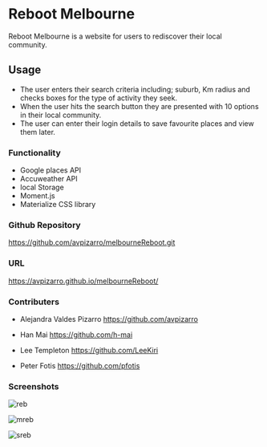 # Reboot Melbourne 

Reboot Melbourne is a website for users to rediscover their local community.

## Usage
* The user enters their search criteria including; suburb, Km radius and checks boxes for the type of activity they seek. 
* When the user hits the search button they are presented with 10 options in their local community. 
* The user can enter their login details to save favourite places and view them later. 

### Functionality
* Google places API 
* Accuweather API
* local Storage
* Moment.js
* Materialize CSS library

### Github Repository
https://github.com/avpizarro/melbourneReboot.git

### URL
https://avpizarro.github.io/melbourneReboot/

### Contributers
* Alejandra Valdes Pizarro https://github.com/avpizarro

* Han Mai 
<https://github.com/h-mai>


* Lee Templeton <https://github.com/LeeKiri>

* Peter Fotis 
https://github.com/pfotis
### Screenshots
![reb](https://user-images.githubusercontent.com/73642462/104113243-a91f8580-534b-11eb-879e-194e5309c005.PNG)

![mreb](https://user-images.githubusercontent.com/73642462/104113242-a6bd2b80-534b-11eb-90a5-9b151135a8e3.PNG)

![sreb](https://user-images.githubusercontent.com/73642462/104113239-a45ad180-534b-11eb-8db0-35b428e1e914.PNG)


